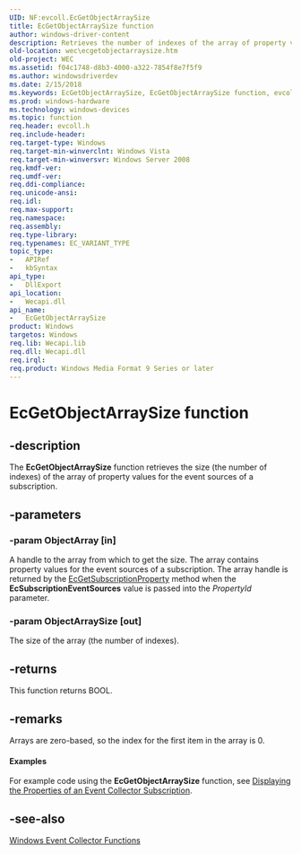 ```yaml
---
UID: NF:evcoll.EcGetObjectArraySize
title: EcGetObjectArraySize function
author: windows-driver-content
description: Retrieves the number of indexes of the array of property values for the event sources of a subscription.
old-location: wec\ecgetobjectarraysize.htm
old-project: WEC
ms.assetid: f04c1748-d8b3-4000-a322-7854f8e7f5f9
ms.author: windowsdriverdev
ms.date: 2/15/2018
ms.keywords: EcGetObjectArraySize, EcGetObjectArraySize function, evcoll/EcGetObjectArraySize, wec.ecgetobjectarraysize, wes.ecgetobjectarraysize
ms.prod: windows-hardware
ms.technology: windows-devices
ms.topic: function
req.header: evcoll.h
req.include-header: 
req.target-type: Windows
req.target-min-winverclnt: Windows Vista
req.target-min-winversvr: Windows Server 2008
req.kmdf-ver: 
req.umdf-ver: 
req.ddi-compliance: 
req.unicode-ansi: 
req.idl: 
req.max-support: 
req.namespace: 
req.assembly: 
req.type-library: 
req.typenames: EC_VARIANT_TYPE
topic_type:
-	APIRef
-	kbSyntax
api_type:
-	DllExport
api_location:
-	Wecapi.dll
api_name:
-	EcGetObjectArraySize
product: Windows
targetos: Windows
req.lib: Wecapi.lib
req.dll: Wecapi.dll
req.irql: 
req.product: Windows Media Format 9 Series or later
---
```


# EcGetObjectArraySize function


## -description


The <b>EcGetObjectArraySize</b> function retrieves the size (the number of indexes) of the array of property values for the event sources of a subscription.


## -parameters




### -param ObjectArray [in]

A handle to the array from which to get the size. The array contains property values for the event sources of a subscription. The array handle is returned by the <a href="https://msdn.microsoft.com/984d986d-1c59-4d0c-88f3-40c66ffe43dd">EcGetSubscriptionProperty</a> method when the <b>EcSubscriptionEventSources</b> value is passed into the <i>PropertyId</i> parameter.


### -param ObjectArraySize [out]

The size of the array (the number of indexes).


## -returns



This function returns BOOL.




## -remarks



Arrays are zero-based, so the index for the first item in the array is 0.


#### Examples

For example code using the <b>EcGetObjectArraySize</b> function, see <a href="https://msdn.microsoft.com/984e21cf-3671-4aca-9e8e-bcad1fa2f02c">Displaying the Properties of an Event Collector Subscription</a>.

<div class="code"></div>



## -see-also




<a href="https://msdn.microsoft.com/48155df6-ba9c-4abe-ba84-6190cee95878">Windows Event Collector Functions</a>
 

 

